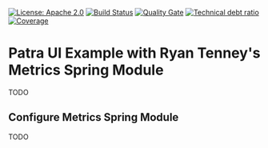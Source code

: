 [![License: Apache 2.0](https://img.shields.io/badge/License-Apache%202.0-blue.svg)](https://opensource.org/licenses/Apache-2.0) 
[![Build Status][travis-badge]][travis-badge-url] 
[![Quality Gate][sonarqube-badge]][sonarqube-badge-url] 
[![Technical debt ratio][technical-debt-ratio-badge]][technical-debt-ratio-badge-url] 
[![Coverage][coverage-badge]][coverage-badge-url] 

Patra UI Example with Ryan Tenney's Metrics Spring Module
===================================================================
TODO

## Configure Metrics Spring Module
TODO

[travis-badge]: https://travis-ci.org/indrabasak/metrics-example.svg?branch=master
[travis-badge-url]: https://travis-ci.org/indrabasak/metrics-example

[sonarqube-badge]: https://sonarcloud.io/api/project_badges/measure?project=com.basaki.metrics%3Ametrics-example&metric=alert_status
[sonarqube-badge-url]: https://sonarcloud.io/dashboard/index/com.basaki.metrics:metrics-example 

[technical-debt-ratio-badge]: https://sonarcloud.io/api/project_badges/measure?project=com.basaki.metrics%3Ametrics-example&metric=sqale_index
[technical-debt-ratio-badge-url]: https://sonarcloud.io/dashboard/index/com.basaki.metrics:metrics-example 

[coverage-badge]: https://sonarcloud.io/api/project_badges/measure?project=com.basaki.metrics%3Ametrics-example&metric=coverage
[coverage-badge-url]: https://sonarcloud.io/dashboard/index/com.basaki.metrics:metrics-example



